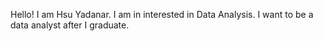Hello! I am Hsu Yadanar.
I am in interested in Data Analysis.
I want to be a data analyst after I graduate.  

